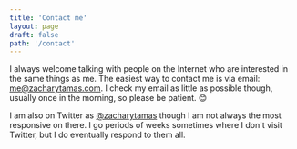 ```yaml
---
title: 'Contact me'
layout: page
draft: false
path: '/contact'
---
```


I always welcome talking with people on the Internet who are interested in the same things as me. The easiest way to contact me is via email: [me@zacharytamas.com](mailto:me@zacharytamas.com). I check my email as little as possible though, usually once in the morning, so please be patient. 😊

I am also on Twitter as [@zacharytamas](https://twitter.com/zacharytamas) though I am not always the most responsive on there. I go periods of weeks sometimes where I don't visit Twitter, but I do eventually respond to them all.
